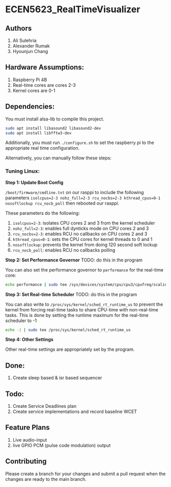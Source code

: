 # ECEN5623_RealTimeVisualizer

## Authors

1. Ali Sulehria
2. Alexander Rumak
3. Hyounjun Chang

## Hardware Assumptions:
1. Raspberry Pi 4B
2. Real-time cores are cores 2-3
3. Kernel cores are 0-1

## Dependencies:

You must install alsa-lib to compile this project.
```sh
sudo apt install libasound2 libasound2-dev
sudo apt install libfftw3-dev
```

Additionally, you must run `./configure.sh` to set the raspberry pi to the appropriate real time configuration.

Alternatively, you can manually follow these steps:

### Tuning Linux:

**Step 1: Update Boot Config** 

`/boot/firmware/cmdline.txt` on our rasppi to include the following parameters
`isolcpus=2-3 nohz_full=2-3 rcu_nocbs=2-3 kthread_cpus=0-1 nosoftlockup rcu_nocb_poll`
then rebooted our rasppi.

These parameters do the following:
1. `isolcpus=2-3`: isolates CPU cores 2 and 3 from the kernel scheduler
2. `nohz_full=2-3`: enables full dynticks mode on CPU cores 2 and 3
3. `rcu_nocbs=2-3`: enables RCU no callbacks on CPU cores 2 and 3
4. `kthread_cpus=0-1`: sets the CPU cores for kernel threads to 0 and 1
5. `nosoftlockup`: prevents the kernel from doing 120 second soft lockup
6. `rcu_nocb_poll`: enables RCU no callbacks polling

**Step 2: Set Performance Governor** 
TODO: do this in the program

You can also set the performance governor to `performance` for the real-time core:

```sh
echo performance | sudo tee /sys/devices/system/cpu/cpu3/cpufreq/scaling_governor
```

**Step 3: Set Real-time Scheduler**
TODO: do this in the program

You can also write to `/proc/sys/kernel/sched_rt_runtime_us` to prevent the kernel from forcing real-time tasks to share
CPU-time with non-real-time tasks. This is done by setting the runtime maximum for the real-time scheduler to -1

```sh
echo -1 | sudo tee /proc/sys/kernel/sched_rt_runtime_us
```

**Step 4: Other Settings**

Other real-time settings are appropriately set by the program.


## Done:
1. Create sleep based & isr based sequencer

## Todo:
1. Create Service Deadlines plan
2. Create service implementations and record baseline WCET

## Feature Plans

1. Live audio-input
2. live GPIO PCM (pulse code modulation) output

## Contributing

Please create a branch for your changes and submit a pull request when
the changes are ready to the main branch.
